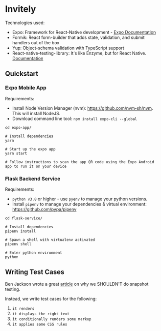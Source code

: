 # Invitely

Technologies used:
- Expo: Framework for React-Native development - [Expo Documentation](https://expo.io/learn)
- Formik: React form-builder that adds state, validation, and submit handlers out of the box
- Yup: Object-schema validation with TypeScript support
- React-native-testing-library: It's like Enzyme, but for React Native. [Documentation](https://callstack.github.io/react-native-testing-library/docs/getting-started)

## Quickstart

### Expo Mobile App
Requirements:
- Install Node Version Manager (nvm): https://github.com/nvm-sh/nvm. This will install NodeJS.
- Download command line tool: `npm install expo-cli --global`

```shell
cd expo-app/

# Install dependencies
yarn

# Start up the expo app
yarn start

# Follow instructions to scan the app QR code using the Expo Android app to run it on your device
```

### Flask Backend Service
Requirements:
- `python v3.8` or higher - use `pyenv` to manage your python versions.
- Install `pipenv` to manage your dependencies & virtual environment: https://github.com/pypa/pipenv

```shell
cd flask-service/

# Install dependencies
pipenv install

# Spawn a shell with virtualenv activated
pipenv shell

# Enter python environment
python
```

## Writing Test Cases

Ben Jackson wrote a great [article](https://engineering.ezcater.com/the-case-against-react-snapshot-testing) on why we SHOULDN'T do snapshot testing.

Instead, we write test cases for the following:

1. `it renders`
2. `it displays the right text`
3. `it conditionally renders some markup`
4. `it applies some CSS rules`